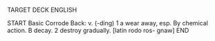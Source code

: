 TARGET DECK
ENGLISH

START
Basic
Corrode
Back: v. (-ding) 1 a wear away, esp. By chemical action. B decay. 2 destroy gradually. [latin rodo ros- gnaw]
END
